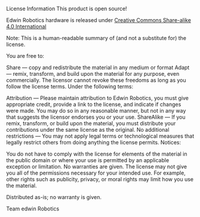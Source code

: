 License Information
This product is open source!

Edwin Robotics hardware is released under [Creative Commons Share-alike 4.0 International](https://creativecommons.org/licenses/by-sa/4.0/)

Note: This is a human-readable summary of (and not a substitute for) the license.

You are free to:

Share — copy and redistribute the material in any medium or format Adapt — remix, transform, and build upon the material for any purpose, even commercially. The licensor cannot revoke these freedoms as long as you follow the license terms. Under the following terms:

Attribution — Please maintain attribution to Edwin Robotics, you must give appropriate credit, provide a link to the license, and indicate if changes were made. You may do so in any reasonable manner, but not in any way that suggests the licensor endorses you or your use. ShareAlike — If you remix, transform, or build upon the material, you must distribute your contributions under the same license as the original. No additional restrictions — You may not apply legal terms or technological measures that legally restrict others from doing anything the license permits. Notices:

You do not have to comply with the license for elements of the material in the public domain or where your use is permitted by an applicable exception or limitation. No warranties are given. The license may not give you all of the permissions necessary for your intended use. For example, other rights such as publicity, privacy, or moral rights may limit how you use the material.

Distributed as-is; no warranty is given.

Team edwin Robotics